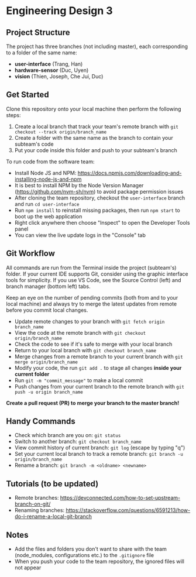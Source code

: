 # Engineering Design 3

## Project Structure

The project has three branches (not including master), each corresponding to a folder of the same name:

- **user-interface** (Trang, Han)
- **hardware-sensor** (Duc, Uyen)
- **vision** (Thien, Joseph, Che Jui, Duc)

## Get Started

Clone this repository onto your local machine then perform the following steps:

1. Create a local branch that track your team's remote branch with `git checkout --track origin/branch_name`
2. Create a folder with the same name as the branch to contain your subteam's code
3. Put your code inside this folder and push to your subteam's branch

To run code from the software team:

- Install Node JS and NPM: https://docs.npmjs.com/downloading-and-installing-node-js-and-npm
- It is best to install NPM by the Node Version Manager (https://github.com/nvm-sh/nvm) to avoid package permission issues
- After cloning the team repository, checkout the `user-interface` branch and run `cd user-interface`
- Run `npm install` to reinstall missing packages, then run `npm start` to boot up the web application
- Right click anywhere then choose "Inspect" to open the Developer Tools panel
- You can view the live update logs in the "Console" tab

## Git Workflow

All commands are run from the Terminal inside the project (subteam's) folder. If your current IDE supports Git, consider using the graphic interface tools for simplicity. If you use VS Code, see the Source Control (left) and branch manager (bottom left) tabs.

Keep an eye on the number of pending commits (both from and to your local machine) and always try to merge the latest updates from remote before you commit local changes.

- Update remote changes to your branch with `git fetch origin branch_name`
- View the code at the remote branch with `git checkout origin/branch_name`
- Check the code to see if it's safe to merge with your local branch
- Return to your local branch with `git checkout branch_name`
- Merge changes from a remote branch to your current branch with `git merge origin/branch_name`
- Modify your code, the run `git add .` to stage all changes **inside your current folder**
- Run `git -m "commit_message"` to make a local commit
- Push changes from your current branch to the remote branch with `git push -u origin branch_name`

**Create a pull request (PR) to merge your branch to the master branch!**

## Handy Commands

- Check which branch are you on: `git status`
- Switch to another branch: `git checkout branch_name`
- View commit history of current branch: `git log` (escape by typing "q")
- Set your current local branch to track a remote branch: `git branch -u origin/branch_name`
- Rename a branch: `git branch -m <oldname> <newname>`

## Tutorials (to be updated)

- Remote branches: https://devconnected.com/how-to-set-upstream-branch-on-git/
- Renaming branches: https://stackoverflow.com/questions/6591213/how-do-i-rename-a-local-git-branch

## Notes

- Add the files and folders you don't want to share with the team (node_modules, configurations etc.) to the `.gitignore` file
- When you push your code to the team repository, the ignored files will not appear
